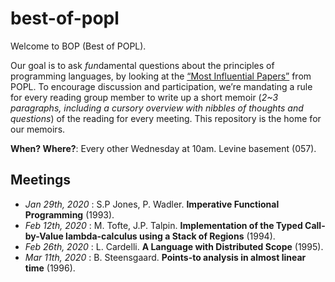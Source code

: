 # best-of-popl
Welcome to BOP (Best of POPL).

Our goal is to ask *fun*damental questions about the principles of programming languages, by looking at the [“Most Influential Papers”](https://www.sigplan.org/Awards/POPL/) from POPL. To encourage discussion and participation, we’re mandating a rule for every reading group member to write up a short memoir (*2~3 paragraphs, including a cursory overview with nibbles of thoughts and questions*) of the reading for every meeting. This repository is the home for our memoirs.

**When? Where?**: Every other Wednesday at 10am. Levine basement (057).

## Meetings
* *Jan 29th, 2020* : S.P Jones, P. Wadler. **Imperative Functional Programming** (1993).
* *Feb 12th, 2020* : M. Tofte, J.P. Talpin. **Implementation of the Typed Call-by-Value lambda-calculus using a Stack of Regions** (1994).
* *Feb 26th, 2020* : L. Cardelli. **A Language with Distributed Scope** (1995).
* *Mar 11th, 2020* : B. Steensgaard. **Points-to analysis in almost linear time** (1996).


